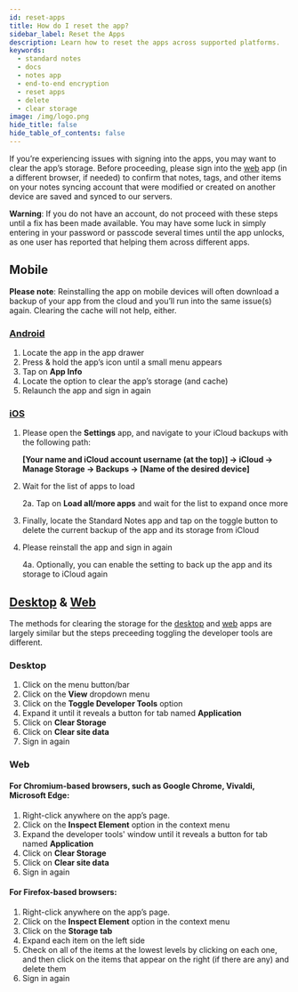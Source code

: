 ```yaml
---
id: reset-apps
title: How do I reset the app?
sidebar_label: Reset the Apps
description: Learn how to reset the apps across supported platforms.
keywords:
  - standard notes
  - docs
  - notes app
  - end-to-end encryption
  - reset apps
  - delete
  - clear storage
image: /img/logo.png
hide_title: false
hide_table_of_contents: false
---
```


If you’re experiencing issues with signing into the apps, you may want to clear the app’s storage. Before proceeding, please sign into the [web](https://app.standardnotes.org) app (in a different browser, if needed) to confirm that notes, tags, and other items on your notes syncing account that were modified or created on another device are saved and synced to our servers.

**Warning**: If you do not have an account, do not proceed with these steps until a fix has been made available. You may have some luck in simply entering in your password or passcode several times until the app unlocks, as one user has reported that helping them across different apps.

## Mobile

**Please note**: Reinstalling the app on mobile devices will often download a backup of your app from the cloud and you’ll run into the same issue(s) again. Clearing the cache will not help, either.

### [Android](https://play.google.com/store/apps/details?id=com.standardnotes&hl=en_US)

1.  Locate the app in the app drawer
2.  Press & hold the app’s icon until a small menu appears
3.  Tap on **App Info**
4.  Locate the option to clear the app’s storage (and cache)
5.  Relaunch the app and sign in again

### [iOS](https://apps.apple.com/us/app/standard-notes/id1285392450)

1.  Please open the **Settings** app, and navigate to your iCloud backups with the following path:

    **[Your name and iCloud account username (at the top)] → iCloud → Manage Storage → Backups → [Name of the desired device]**

2.  Wait for the list of apps to load 

    2a. Tap on **Load all/more apps** and wait for the list to expand once more

3.  Finally, locate the Standard Notes app and tap on the toggle button to delete the current backup of the app and its storage from iCloud

4.  Please reinstall the app and sign in again

    4a. Optionally, you can enable the setting to back up the app and its storage to iCloud again

## [Desktop](https://standardnotes.org/download) & [Web](https://app.standardnotes.org)

The methods for clearing the storage for the [desktop](https://standardnotes.org/download) and [web](https://app.standardnotes.org) apps are largely similar but the steps preceeding toggling the developer tools are different.

### Desktop

1.  Click on the menu button/bar
2.  Click on the **View** dropdown menu
3.  Click on the **Toggle Developer Tools** option
4.  Expand it until it reveals a button for tab named **Application**
5.  Click on **Clear Storage**
6.  Click on **Clear site data**
7.  Sign in again

### Web

#### For Chromium-based browsers, such as Google Chrome, Vivaldi, Microsoft Edge:

1.  Right-click anywhere on the app’s page.
2.  Click on the **Inspect Element** option in the context menu
3.  Expand the developer tools' window until it reveals a button for tab named **Application**
4.  Click on **Clear Storage**
5.  Click on **Clear site data**
6.  Sign in again

#### For Firefox-based browsers:

1.  Right-click anywhere on the app’s page.
2.  Click on the **Inspect Element** option in the context menu
3.  Click on the **Storage tab**
4.  Expand each item on the left side
5.  Check on all of the items at the lowest levels by clicking on each one, and then click on the items that appear on the right (if there are any) and delete them
6.  Sign in again
